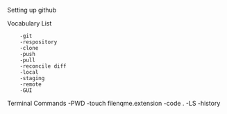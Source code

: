 Setting up github

Vocabulary List

        -git
        -respository
        -clone
        -push
        -pull
        -reconcile diff
        -local
        -staging
        -remote
        -GUI
Terminal Commands
    -PWD
    -touch filenqme.extension
    -code .
    -LS
    -history



